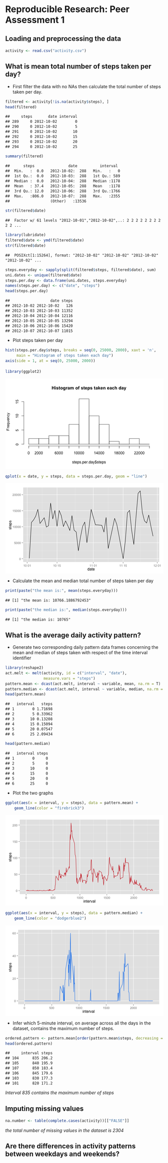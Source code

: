 # Reproducible Research: Peer Assessment 1


## Loading and preprocessing the data

```r
activity <- read.csv("activity.csv")
```



## What is mean total number of steps taken per day?


* First filter the data with no NAs then calculate the total number of steps taken per day.

```r
filtered <- activity[!is.na(activity$steps), ]
head(filtered)
```

```
##     steps       date interval
## 289     0 2012-10-02        0
## 290     0 2012-10-02        5
## 291     0 2012-10-02       10
## 292     0 2012-10-02       15
## 293     0 2012-10-02       20
## 294     0 2012-10-02       25
```

```r
summary(filtered)
```

```
##      steps               date          interval   
##  Min.   :  0.0   2012-10-02:  288   Min.   :   0  
##  1st Qu.:  0.0   2012-10-03:  288   1st Qu.: 589  
##  Median :  0.0   2012-10-04:  288   Median :1178  
##  Mean   : 37.4   2012-10-05:  288   Mean   :1178  
##  3rd Qu.: 12.0   2012-10-06:  288   3rd Qu.:1766  
##  Max.   :806.0   2012-10-07:  288   Max.   :2355  
##                  (Other)   :13536
```

```r
str(filtered$date)
```

```
##  Factor w/ 61 levels "2012-10-01","2012-10-02",..: 2 2 2 2 2 2 2 2 2 2 ...
```

```r
library(lubridate)
filtered$date <- ymd(filtered$date)
str(filtered$date)
```

```
##  POSIXct[1:15264], format: "2012-10-02" "2012-10-02" "2012-10-02" "2012-10-02" ...
```

```r
steps.everyday <- sapply(split(filtered$steps, filtered$date), sum)
uni.dates <- unique(filtered$date)
steps.per.day <- data.frame(uni.dates, steps.everyday)
names(steps.per.day) <- c("date", "steps")
head(steps.per.day)
```

```
##                  date steps
## 2012-10-02 2012-10-02   126
## 2012-10-03 2012-10-03 11352
## 2012-10-04 2012-10-04 12116
## 2012-10-05 2012-10-05 13294
## 2012-10-06 2012-10-06 15420
## 2012-10-07 2012-10-07 11015
```


* Plot steps taken per day

```r
hist(steps.per.day$steps, breaks = seq(0, 25000, 2000), xaxt = 'n', 
     main = "Histogram of steps taken each day")
axis(side = 1, at = seq(0, 25000, 2000))

library(ggplot2)
```

<img src="figure/unnamed-chunk-31.png" title="plot of chunk unnamed-chunk-3" alt="plot of chunk unnamed-chunk-3" style="display: block; margin: auto;" />

```r
qplot(x = date, y = steps, data = steps.per.day, geom = "line")
```

<img src="figure/unnamed-chunk-32.png" title="plot of chunk unnamed-chunk-3" alt="plot of chunk unnamed-chunk-3" style="display: block; margin: auto;" />


* Calculate the mean and median total number of steps taken per day

```r
print(paste("the mean is:", mean(steps.everyday)))
```

```
## [1] "the mean is: 10766.1886792453"
```

```r
print(paste("the median is:", median(steps.everyday)))
```

```
## [1] "the median is: 10765"
```


## What is the average daily activity pattern?

* Generate two corresponding daily pattern data frames concerning the mean and median of steps taken with respect of the time interval identifier

```r
library(reshape2)
act.melt <- melt(activity, id = c("interval", "date"), 
                 measure.vars = "steps")
pattern.mean <- dcast(act.melt, interval ~ variable, mean, na.rm = T)
pattern.median <- dcast(act.melt, interval ~ variable, median, na.rm = T)
head(pattern.mean)
```

```
##   interval   steps
## 1        0 1.71698
## 2        5 0.33962
## 3       10 0.13208
## 4       15 0.15094
## 5       20 0.07547
## 6       25 2.09434
```

```r
head(pattern.median)
```

```
##   interval steps
## 1        0     0
## 2        5     0
## 3       10     0
## 4       15     0
## 5       20     0
## 6       25     0
```


* Plot the two graphs

```r
ggplot(aes(x = interval, y = steps), data = pattern.mean) +
    geom_line(color = "firebrick3")
```

<img src="figure/unnamed-chunk-61.png" title="plot of chunk unnamed-chunk-6" alt="plot of chunk unnamed-chunk-6" style="display: block; margin: auto;" />

```r
ggplot(aes(x = interval, y = steps), data = pattern.median) +
    geom_line(color = "dodgerblue2")
```

<img src="figure/unnamed-chunk-62.png" title="plot of chunk unnamed-chunk-6" alt="plot of chunk unnamed-chunk-6" style="display: block; margin: auto;" />


* Infer which 5-minute interval, on average across all the days in the dataset, contains the maximum number of steps.

```r
ordered.pattern <- pattern.mean[order(pattern.mean$steps, decreasing = T), ]
head(ordered.pattern)
```

```
##     interval steps
## 104      835 206.2
## 105      840 195.9
## 107      850 183.4
## 106      845 179.6
## 103      830 177.3
## 101      820 171.2
```


*Interval 835 contains the maximum number of steps*


## Imputing missing values

```r
na.number <- table(complete.cases(activity))[["FALSE"]]
```
*the total number of missing values in the dataset is 2304*


## Are there differences in activity patterns between weekdays and weekends?
